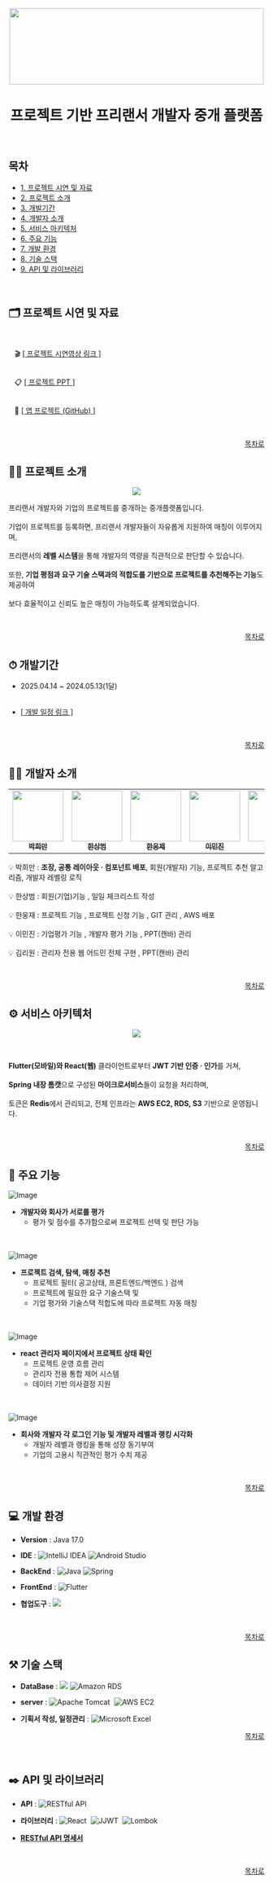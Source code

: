 <p align="center">
  <img src="https://github.com/user-attachments/assets/cbde0ccd-cb30-487a-8442-ac502656a41f" width="500" height="150" />
</p>

<h1 align="center">프로젝트 기반 프리랜서 개발자 중개 플랫폼</h1>

<br/>

## 목차

- [1. 프로젝트 시연 및 자료](#%EF%B8%8F-프로젝트-시연-및-자료)
- [2. 프로젝트 소개](#-프로젝트-소개)
- [3. 개발기간](#-개발기간)
- [4. 개발자 소개](#%EF%B8%8F-개발자-소개)
- [5. 서비스 아키텍처](#%EF%B8%8F-서비스-아키텍처)
- [6. 주요 기능](#-주요-기능)
- [7. 개발 환경](#-개발-환경)
- [8. 기술 스택](#-기술-스택)
- [9. API 및 라이브러리](#%EF%B8%8F-api-및-라이브러리)
<br/>


## 🗂️ 프로젝트 시연 및 자료

<br/>

&nbsp;&nbsp; 🎬 [[ 프로젝트 시연영상 링크 ]](https://youtu.be/MDLDmTVVesE)
<br/> <br/>

&nbsp;&nbsp; 📋 [[ 프로젝트 PPT ]](https://www.canva.com/design/DAGm7UhNL1Q/J-85BA3XQeJ8cKC9Ggf1mw/edit?utm_content=DAGm7UhNL1Q&utm_campaign=designshare&utm_medium=link2&utm_source=sharebutton)
<br/> <br/>

&nbsp;&nbsp; 📲 [[ 앱 프로젝트 (GitHub) ]](https://github.com/PHM-dung2/springproject_devconnect_app)

 
<br/>
<div align="right">
  
  <a href="#목차"> 목차로 </a>
  
</div>

## 👨‍🏫 프로젝트 소개

<p align="center">
  <img src="https://github.com/user-attachments/assets/7ded3953-9e08-4db2-8c60-3afbea4bca5f" />
</p>

 프리랜서 개발자와 기업의 프로젝트를 중개하는 중개플랫폼입니다. 
 <br/><br/>
 기업이 프로젝트를 등록하면, 프리랜서 개발자들이 자유롭게 지원하여 매칭이 이루어지며, 
 <br/> <br/>
 프리랜서의 **레벨 시스템**을 통해 개발자의 역량을 직관적으로 판단할 수 있습니다.
 <br/><br/>
 또한, **기업 평점과 요구 기술 스택과의 적합도를 기반으로 프로젝트를 추천해주는 기능**도 제공하여 
 <br/> <br/>
 보다 효율적이고 신뢰도 높은 매칭이 가능하도록 설계되었습니다.
 
<br/>
<div align="right">
  
  <a href="#목차"> 목차로 </a>
  
</div>

## ⏱ 개발기간


- 2025.04.14 ~ 2024.05.13(1달)
<br/> <br/>
  
- [[ 개발 일정 링크 ]](https://docs.google.com/spreadsheets/d/1Wh5a-Tiyy4bvsfPYyM7Am1z8RW1YDjXyTb0iegUJqME/edit?gid=1386834576#gid=1386834576)

<br/>
<div align="right">
  
  <a href="#목차"> 목차로 </a>
  
</div>

## 🙋‍♂️ 개발자 소개


<table>
  <tbody>
    <tr>
     <td align="center"><a href="https://github.com/PHM-dung2"><img src="" width="100px;"  alt=""/><br /><sub><b> 박희만 </b></sub></a><br /></td>
     <td align="center"><a href="https://github.com/magnoria"><img src="" width="100px;" alt="" /><br /><sub><b> 한상범 </b></sub></a><br /></td>
     <td align="center"><a href="https://github.com/hanu1229"><img src="" width="100px;" alt=""/><br /><sub><b> 한웅제 </b></sub></a><br /></td>
     <td align="center"><a href="https://github.com/leeminjin0827"><img src="" width="100px;" alt=""/><br /><sub><b> 이민진 </b></sub></a><br /></td>
     <td align="center"><a href="https://github.com/riwon-sys"><img src="" width="100px;" alt=""/><br /><sub><b> 김리원 </b></sub></a><br /></td>
     <tr/>
  </tbody>
</table>


💡 박희만 : **조장, 공통 레이아웃 · 컴포넌트 배포**, 회원(개발자) 기능, 프로젝트 추천 알고리즘, 개발자 레벨링 로직
<br/> <br/>
💡 한상범 : 회원(기업)기능 , 일일 체크리스트 작성
<br/> <br/>
💡 한웅재 : 프로젝트 기능 , 프로젝트 신청 기능 , GIT 관리 , AWS 배포
<br/> <br/>
💡 이민진 : 기업평가 기능 , 개발자 평가 기능 , PPT(캔바) 관리
<br/> <br/>
💡 김리원 : 관리자 전용 웹 어드민 전체 구현 , PPT(캔바) 관리

<br/>
<div align="right">
  
  <a href="#목차"> 목차로 </a>
  
</div>

## ⚙️ 서비스 아키텍처

<p align="center">
  <img src="https://github.com/user-attachments/assets/1c860ce5-812c-4a63-bed3-1abf7fb76aee" />
</p>

<br/>

**Flutter(모바일)와 React(웹)** 클라이언트로부터 **JWT 기반 인증 · 인가**를 거쳐, 
<br/> <br/>
**Spring 내장 톰캣**으로 구성된 **마이크로서비스**들이 요청을 처리하며, 
<br/> <br/>
토큰은 **Redis**에서 관리되고, 전체 인프라는 **AWS EC2, RDS, S3** 기반으로 운영됩니다. 

<br/>
<div align="right">
  
  <a href="#목차"> 목차로 </a>
  
</div>

## 📌 주요 기능

![Image](https://github.com/user-attachments/assets/fee241b6-8cdb-44fd-abbe-38868400e181)

- **개발자와 회사가 서로를 평가**
  - 평가 및 점수를 추가함으로써 프로젝트 선택 및 판단 가능

<br/><br/>
![Image](https://github.com/user-attachments/assets/42facaf5-ecff-40b4-8520-598e30b5d04d)
    
- **프로젝트 검색, 탐색, 매칭 추천**
  - 프로젝트 필터( 공고상태, 프론트엔드/백엔드 ) 검색
  - 프로젝트에 필요한 요구 기술스택 및 
  - 기업 평가와 기술스택 적합도에 따라 프로젝트 자동 매칭 

<br/><br/>
![Image](https://github.com/user-attachments/assets/a56a2d37-c82f-41c8-8110-76e0a8e6df84)
    
- **react 관리자 페이지에서 프로젝트 상태 확인**
  - 프로젝트 운영 흐름 관리
  - 관리자 전용 통합 제어 시스템
  - 데이터 기반 의사결정 지원

<br/><br/>
![Image](https://github.com/user-attachments/assets/bd68983d-cca7-4995-92e7-06f47c0c0e13)
 
- **회사와 개발자 각 로그인 기능 및 개발자 레벨과 랭킹 시각화**
  - 개발자 레벨과 랭킹을 통해 성장 동기부여
  - 기업의 고용시 직관적인 평가 수치 제공

<br/>
<div align="right">
  
  <a href="#목차"> 목차로 </a>
  
</div>

## 💻 개발 환경


- **Version** : Java 17.0
  
- **IDE** : <img src="https://img.shields.io/badge/IntelliJIDEA-000000.svg?style=for-the-badge&logo=intellijidea&logoColor=white" alt="IntelliJ IDEA" /> <img src="https://img.shields.io/badge/Android%20Studio-3DDC84.svg?style=for-the-badge&logo=androidstudio&logoColor=white" alt="Android Studio" />&nbsp;

- **BackEnd** : <img src="https://img.shields.io/badge/Java-007396.svg?style=for-the-badge&logo=java&logoColor=white" alt="Java" /> <img src="https://img.shields.io/badge/Spring-6DB33F?style=for-the-badge&logo=spring&logoColor=white" alt="Spring" />&nbsp;
  
- **FrontEnd** :  <img src="https://img.shields.io/badge/Flutter-02569B?style=for-the-badge&logo=flutter&logoColor=white" alt="Flutter" />&nbsp;
  
- **협업도구** : <img src="https://img.shields.io/badge/github-181717?style=for-the-badge&logo=github&logoColor=white">

<br/>
<div align="right">
  
  <a href="#목차"> 목차로 </a>
  
</div>

## ⚒ 기술 스택


- **DataBase** : <img src="https://img.shields.io/badge/mysql-4479A1?style=for-the-badge&logo=mysql&logoColor=white"> <img src="https://img.shields.io/badge/Amazon%20RDS-527FFF.svg?style=for-the-badge&logo=amazonrds&logoColor=white" alt="Amazon RDS" />
&nbsp;
  
- **server** : 
<img src="https://img.shields.io/badge/Tomcat-10.1-F8DC75.svg?style=for-the-badge&logo=apachetomcat&logoColor=black" alt="Apache Tomcat" />&nbsp;
<img src="https://img.shields.io/badge/AWS%20EC2-FF9900.svg?style=for-the-badge&logo=amazonaws&logoColor=white" alt="AWS EC2" />&nbsp;

- **기획서 작성, 일정관리** : <img src="https://img.shields.io/badge/Excel-217346.svg?style=for-the-badge&logo=microsoft-excel&logoColor=white" alt="Microsoft Excel" /> 

<div align="right">
  
  <a href="#목차"> 목차로 </a>
  
</div>
<br/>
 
## ✒️ API 및 라이브러리


- **API** : <img src="https://img.shields.io/badge/RESTfulAPI-6DB33F.svg?style=for-the-badge&logo=springboot&logoColor=white" alt="RESTful API" />

- **라이브러리** : <img src="https://img.shields.io/badge/React-61DAFB.svg?style=for-the-badge&logo=react&logoColor=black" alt="React" />&nbsp;
<img src="https://img.shields.io/badge/JJWT-ED8B00.svg?style=for-the-badge&logo=jsonwebtokens&logoColor=white" alt="JJWT" />&nbsp;
<img src="https://img.shields.io/badge/Lombok-EA3324.svg?style=for-the-badge&logo=java&logoColor=white" alt="Lombok" />&nbsp;

- [**RESTful API 명세서**](https://docs.google.com/spreadsheets/d/1Haqee1AKGxATcJow_SI67jj3wwnm8xayMNDKzFov3vU/edit?gid=1854615573#gid=1854615573)

<br/>
<div align="right">
  
  <a href="#목차"> 목차로 </a>
  
</div>

